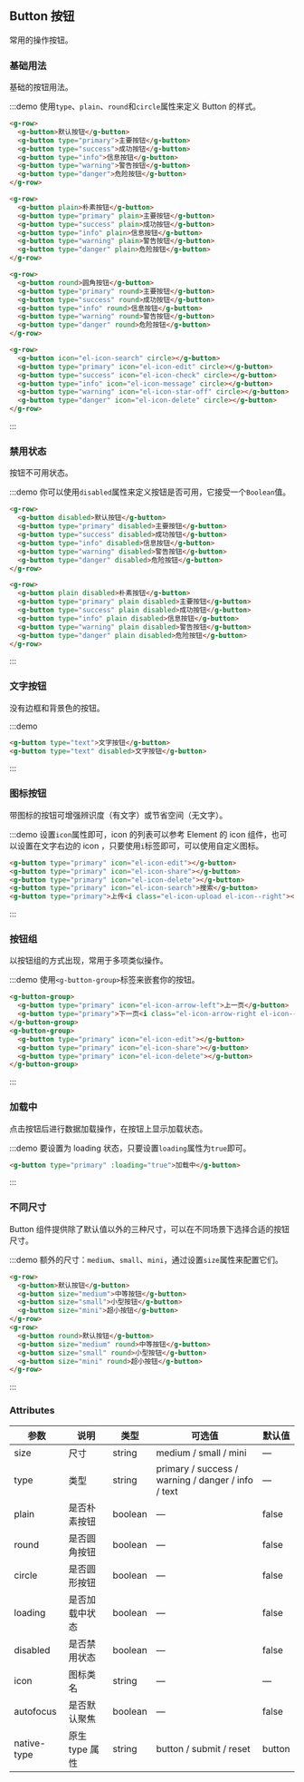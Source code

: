## Button 按钮
常用的操作按钮。

### 基础用法

基础的按钮用法。

:::demo 使用`type`、`plain`、`round`和`circle`属性来定义 Button 的样式。

```html
<g-row>
  <g-button>默认按钮</g-button>
  <g-button type="primary">主要按钮</g-button>
  <g-button type="success">成功按钮</g-button>
  <g-button type="info">信息按钮</g-button>
  <g-button type="warning">警告按钮</g-button>
  <g-button type="danger">危险按钮</g-button>
</g-row>

<g-row>
  <g-button plain>朴素按钮</g-button>
  <g-button type="primary" plain>主要按钮</g-button>
  <g-button type="success" plain>成功按钮</g-button>
  <g-button type="info" plain>信息按钮</g-button>
  <g-button type="warning" plain>警告按钮</g-button>
  <g-button type="danger" plain>危险按钮</g-button>
</g-row>

<g-row>
  <g-button round>圆角按钮</g-button>
  <g-button type="primary" round>主要按钮</g-button>
  <g-button type="success" round>成功按钮</g-button>
  <g-button type="info" round>信息按钮</g-button>
  <g-button type="warning" round>警告按钮</g-button>
  <g-button type="danger" round>危险按钮</g-button>
</g-row>

<g-row>
  <g-button icon="el-icon-search" circle></g-button>
  <g-button type="primary" icon="el-icon-edit" circle></g-button>
  <g-button type="success" icon="el-icon-check" circle></g-button>
  <g-button type="info" icon="el-icon-message" circle></g-button>
  <g-button type="warning" icon="el-icon-star-off" circle></g-button>
  <g-button type="danger" icon="el-icon-delete" circle></g-button>
</g-row>
```
:::

### 禁用状态

按钮不可用状态。

:::demo 你可以使用`disabled`属性来定义按钮是否可用，它接受一个`Boolean`值。

```html
<g-row>
  <g-button disabled>默认按钮</g-button>
  <g-button type="primary" disabled>主要按钮</g-button>
  <g-button type="success" disabled>成功按钮</g-button>
  <g-button type="info" disabled>信息按钮</g-button>
  <g-button type="warning" disabled>警告按钮</g-button>
  <g-button type="danger" disabled>危险按钮</g-button>
</g-row>

<g-row>
  <g-button plain disabled>朴素按钮</g-button>
  <g-button type="primary" plain disabled>主要按钮</g-button>
  <g-button type="success" plain disabled>成功按钮</g-button>
  <g-button type="info" plain disabled>信息按钮</g-button>
  <g-button type="warning" plain disabled>警告按钮</g-button>
  <g-button type="danger" plain disabled>危险按钮</g-button>
</g-row>
```
:::

### 文字按钮

没有边框和背景色的按钮。

:::demo
```html
<g-button type="text">文字按钮</g-button>
<g-button type="text" disabled>文字按钮</g-button>
```
:::

### 图标按钮

带图标的按钮可增强辨识度（有文字）或节省空间（无文字）。

:::demo 设置`icon`属性即可，icon 的列表可以参考 Element 的 icon 组件，也可以设置在文字右边的 icon ，只要使用`i`标签即可，可以使用自定义图标。

```html
<g-button type="primary" icon="el-icon-edit"></g-button>
<g-button type="primary" icon="el-icon-share"></g-button>
<g-button type="primary" icon="el-icon-delete"></g-button>
<g-button type="primary" icon="el-icon-search">搜索</g-button>
<g-button type="primary">上传<i class="el-icon-upload el-icon--right"></i></g-button>
```
:::

### 按钮组

以按钮组的方式出现，常用于多项类似操作。

:::demo 使用`<g-button-group>`标签来嵌套你的按钮。

```html
<g-button-group>
  <g-button type="primary" icon="el-icon-arrow-left">上一页</g-button>
  <g-button type="primary">下一页<i class="el-icon-arrow-right el-icon--right"></i></g-button>
</g-button-group>
<g-button-group>
  <g-button type="primary" icon="el-icon-edit"></g-button>
  <g-button type="primary" icon="el-icon-share"></g-button>
  <g-button type="primary" icon="el-icon-delete"></g-button>
</g-button-group>
```
:::

### 加载中

点击按钮后进行数据加载操作，在按钮上显示加载状态。

:::demo 要设置为 loading 状态，只要设置`loading`属性为`true`即可。

```html
<g-button type="primary" :loading="true">加载中</g-button>
```
:::

### 不同尺寸

Button 组件提供除了默认值以外的三种尺寸，可以在不同场景下选择合适的按钮尺寸。

:::demo 额外的尺寸：`medium`、`small`、`mini`，通过设置`size`属性来配置它们。

```html
<g-row>
  <g-button>默认按钮</g-button>
  <g-button size="medium">中等按钮</g-button>
  <g-button size="small">小型按钮</g-button>
  <g-button size="mini">超小按钮</g-button>
</g-row>
<g-row>
  <g-button round>默认按钮</g-button>
  <g-button size="medium" round>中等按钮</g-button>
  <g-button size="small" round>小型按钮</g-button>
  <g-button size="mini" round>超小按钮</g-button>
</g-row>
```
:::

### Attributes
| 参数      | 说明    | 类型      | 可选值       | 默认值   |
|---------- |-------- |---------- |-------------  |-------- |
| size     | 尺寸   | string  |   medium / small / mini            |    —     |
| type     | 类型   | string    |   primary / success / warning / danger / info / text |     —    |
| plain     | 是否朴素按钮   | boolean    | — | false   |
| round     | 是否圆角按钮   | boolean    | — | false   |
| circle     | 是否圆形按钮   | boolean    | — | false   |
| loading     | 是否加载中状态   | boolean    | — | false   |
| disabled  | 是否禁用状态    | boolean   | —   | false   |
| icon  | 图标类名 | string   |  —  |  —  |
| autofocus  | 是否默认聚焦 | boolean   |  —  |  false  |
| native-type | 原生 type 属性 | string | button / submit / reset | button |
